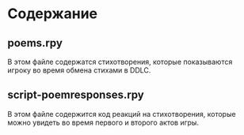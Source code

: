 # Содержание

## poems.rpy
В этом файле содержатся стихотворения, которые показываются игроку во время обмена стихами в DDLC.

## script-poemresponses.rpy
В этом файле содержится код реакций на стихотворения, которые можно увидеть во время первого и второго актов игры.
